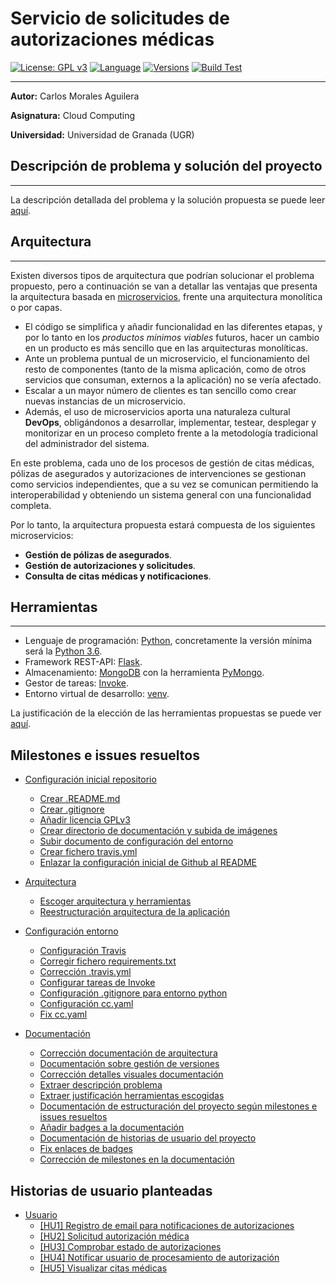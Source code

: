 # Servicio de solicitudes de autorizaciones médicas

[![License: GPL v3](https://img.shields.io/badge/License-GPLv3-blue.svg)](https://www.gnu.org/licenses/gpl-3.0) [![Language](https://img.shields.io/badge/Language-Python-red.svg)](https://www.python.org/) [![Versions](https://img.shields.io/badge/Python-3.6|3.7|3.8|3.9-red.svg)](https://www.python.org/downloads/release/python-360/) [![Build Test](https://img.shields.io/travis/Carlosma7/CC-MedAuth/main)](https://travis-ci.org/github/Carlosma7/CC-MedAuth) 

---

**Autor:** Carlos Morales Aguilera

**Asignatura:** Cloud Computing

**Universidad:** Universidad de Granada (UGR)

## Descripción de problema y solución del proyecto

---

La descripción detallada del problema y la solución propuesta se puede leer [aquí](https://github.com/Carlosma7/CC-MedAuth/blob/main/doc/descripcion_problema.md).

## Arquitectura

---

Existen diversos tipos de arquitectura que podrían solucionar el problema propuesto, pero a continuación se van a detallar las ventajas que presenta la arquitectura basada en [microservicios](https://decidesoluciones.es/arquitectura-de-microservicios), frente una arquitectura monolítica o por capas.

* El código se simplifica y añadir funcionalidad en las diferentes etapas, y por lo tanto en los *productos mínimos viables* futuros, hacer un cambio en un producto es más sencillo que en las arquitecturas monolíticas.
* Ante un problema puntual de un microservicio, el funcionamiento del resto de componentes (tanto de la misma aplicación, como de otros servicios que consuman, externos a la aplicación) no se vería afectado.
* Escalar a un mayor número de clientes es tan sencillo como crear nuevas instancias de un microservicio.
* Además, el uso de microservicios aporta una naturaleza cultural **DevOps**, obligándonos a desarrollar, implementar, testear, desplegar y monitorizar en un proceso completo frente a la metodología tradicional del administrador del sistema.

En este problema, cada uno de los procesos de gestión de citas médicas, pólizas de asegurados y autorizaciones de intervenciones se gestionan como servicios independientes, que a su vez se comunican permitiendo la interoperabilidad y obteniendo un sistema general con una funcionalidad completa.

Por lo tanto, la arquitectura propuesta estará compuesta de los siguientes microservicios:

* **Gestión de pólizas de asegurados**.
* **Gestión de autorizaciones y solicitudes**.
* **Consulta de citas médicas y notificaciones**.

## Herramientas

---

* Lenguaje de programación: [Python](https://www.python.org/), concretamente la versión mínima será la [Python 3.6](https://www.python.org/downloads/release/python-360/).
* Framework REST-API: [Flask](https://flask.palletsprojects.com/en/1.1.x/).
* Almacenamiento: [MongoDB](https://www.mongodb.com/es) con la herramienta [PyMongo](https://pymongo.readthedocs.io/en/stable/).
* Gestor de tareas: [Invoke](http://www.pyinvoke.org/).
* Entorno virtual de desarrollo: [venv](https://docs.python.org/3/library/venv.html).

La justificación de la elección de las herramientas propuestas se puede ver [aquí](https://github.com/Carlosma7/CC-MedAuth/blob/main/doc/justificacion_herramientas.md).

## Milestones e issues resueltos

* [Configuración inicial repositorio](https://github.com/Carlosma7/CC-MedAuth/milestone/1)
    * [Crear .README.md](https://github.com/Carlosma7/CC-MedAuth/issues/1)
    * [Crear .gitignore](https://github.com/Carlosma7/CC-MedAuth/issues/2)
    * [Añadir licencia GPLv3](https://github.com/Carlosma7/CC-MedAuth/issues/3)
    * [Crear directorio de documentación y subida de imágenes](https://github.com/Carlosma7/CC-MedAuth/issues/4)
    * [Subir documento de configuración del entorno](https://github.com/Carlosma7/CC-MedAuth/issues/5)
    * [Crear fichero travis.yml](https://github.com/Carlosma7/CC-MedAuth/issues/6)
    * [Enlazar la configuración inicial de Github al README](https://github.com/Carlosma7/CC-MedAuth/issues/7)

* [Arquitectura](https://github.com/Carlosma7/CC-MedAuth/milestone/5)
    * [Escoger arquitectura y herramientas](https://github.com/Carlosma7/CC-MedAuth/issues/8)
    * [Reestructuración arquitectura de la aplicación](https://github.com/Carlosma7/CC-MedAuth/issues/16)

* [Configuración entorno](https://github.com/Carlosma7/CC-MedAuth/milestone/4)
    * [Configuración Travis](https://github.com/Carlosma7/CC-MedAuth/issues/10)
    * [Corregir fichero requirements.txt](https://github.com/Carlosma7/CC-MedAuth/issues/11)
    * [Corrección .travis.yml](https://github.com/Carlosma7/CC-MedAuth/issues/12)
    * [Configurar tareas de Invoke](https://github.com/Carlosma7/CC-MedAuth/issues/13)
    * [Configuración .gitignore para entorno python](https://github.com/Carlosma7/CC-MedAuth/issues/14)
    * [Configuración cc.yaml](https://github.com/Carlosma7/CC-MedAuth/issues/24)
    * [Fix cc.yaml](https://github.com/Carlosma7/CC-MedAuth/issues/30)

* [Documentación](https://github.com/Carlosma7/CC-MedAuth/milestone/3)
    * [Corrección documentación de arquitectura](https://github.com/Carlosma7/CC-MedAuth/issues/9)
    * [Documentación sobre gestión de versiones](https://github.com/Carlosma7/CC-MedAuth/issues/17)
    * [Corrección detalles visuales documentación](https://github.com/Carlosma7/CC-MedAuth/issues/18)
    * [Extraer descripción problema](https://github.com/Carlosma7/CC-MedAuth/issues/19)
    * [Extraer justificación herramientas escogidas](https://github.com/Carlosma7/CC-MedAuth/issues/25)
    * [Documentación de estructuración del proyecto según milestones e issues resueltos](https://github.com/Carlosma7/CC-MedAuth/issues/26)
    * [Añadir badges a la documentación](https://github.com/Carlosma7/CC-MedAuth/issues/27)
    * [Documentación de historias de usuario del proyecto](https://github.com/Carlosma7/CC-MedAuth/issues/28)
    * [Fix enlaces de badges](https://github.com/Carlosma7/CC-MedAuth/issues/29)
    * [Corrección de milestones en la documentación](https://github.com/Carlosma7/CC-MedAuth/issues/31)
    
## Historias de usuario planteadas

* [Usuario](https://github.com/Carlosma7/CC-MedAuth/milestone/6)
    * [[HU1] Registro de email para notificaciones de autorizaciones](https://github.com/Carlosma7/CC-MedAuth/issues/15)
    * [[HU2] Solicitud autorización médica](https://github.com/Carlosma7/CC-MedAuth/issues/20)
    * [[HU3] Comprobar estado de autorizaciones](https://github.com/Carlosma7/CC-MedAuth/issues/21)
    * [[HU4] Notificar usuario de procesamiento de autorización](https://github.com/Carlosma7/CC-MedAuth/issues/22)
    * [[HU5] Visualizar citas médicas](https://github.com/Carlosma7/CC-MedAuth/issues/23)
